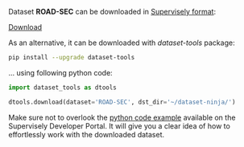 Dataset **ROAD-SEC** can be downloaded in [Supervisely format](https://developer.supervisely.com/api-references/supervisely-annotation-json-format):

 [Download](https://assets.supervisely.com/remote/eyJsaW5rIjogInMzOi8vc3VwZXJ2aXNlbHktZGF0YXNldHMvMjg3NF9ST0FELVNFQy9yb2FkLXNlYy1EYXRhc2V0TmluamEudGFyIiwgInNpZyI6ICI5c0lUYmdJVENNNHVlN0IzK29zdGtpSTI4SndHSEVwcFduTFBkcWIvblVvPSJ9?response-content-disposition=attachment%3B%20filename%3D%22road-sec-DatasetNinja.tar%22)

As an alternative, it can be downloaded with *dataset-tools* package:
``` bash
pip install --upgrade dataset-tools
```

... using following python code:
``` python
import dataset_tools as dtools

dtools.download(dataset='ROAD-SEC', dst_dir='~/dataset-ninja/')
```
Make sure not to overlook the [python code example](https://developer.supervisely.com/getting-started/python-sdk-tutorials/iterate-over-a-local-project) available on the Supervisely Developer Portal. It will give you a clear idea of how to effortlessly work with the downloaded dataset.

